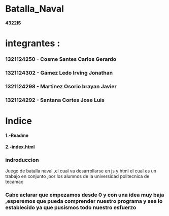 # Batalla_Naval

**4322IS**


# integrantes :

### 1321124250 - Cosme Santes Carlos Gerardo
### 1321124302 - Gámez Ledo Irving Jonathan
### 1321124298 - Martinez Osorio brayan Javier
### 1321124292 - Santana Cortes Jose Luis


# Indice

#### 1.-Readme 
#### 2.-index.html

### indroduccion

Juego de batalla naval ,el cual va desarrollarse en js y html
el cual es un trabajo en conjunto ,por los alumnos de la universidad politecnica de tecamac




### Cabe aclarar que empezamos desde 0 y con una idea muy baja ,esperemos que pueda comprender nuestro programa y sea lo establecido ya que pusismos todo nuestro esfuerzo
###

